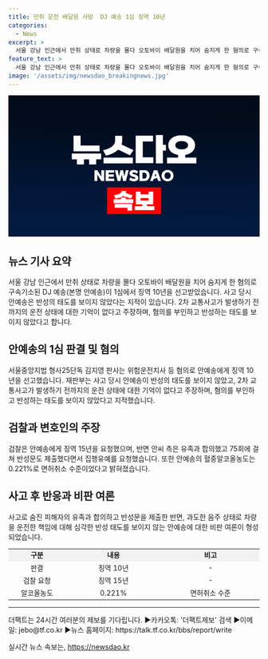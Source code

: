 ```yaml
---
title: 만취 운전 배달원 사망  DJ 예송 1심 징역 10년
categories:
  - News
excerpt: >
  서울 강남 인근에서 만취 상태로 차량을 몰다 오토바이 배달원을 치어 숨지게 한 혐의로 구속기소된 DJ 안예송(24)이 1심에서 징역 10년을 선고받았다. 재판부는 안예송이 사고 당시 책임을 피하고 반성을 보이지 않았다고 지적했으며, 안예송은 혐의를 부인하고 납득하기 어려운 변명을 했다. 안예송은 만취 상태로 차량을 몰고 교통사고를 일으킨 후 도주하다가 오토바이 운전자를 친 혐의를 받고 있으며, 사고로 피해자가 사망한 상황에서도 적절한 조치를 취하지 않았던 것으로 알려져 비판을 받고 있다.
feature_text: >
  서울 강남 인근에서 만취 상태로 차량을 몰다 오토바이 배달원을 치어 숨지게 한 혐의로 구속기소된 DJ 안예송(24)이 1심에서 징역 10년을 선고받았다. 재판부는 안예송이 사고 당시 책임을 피하고 반성을 보이지 않았다고 지적했으며, 안예송은 혐의를 부인하고 납득하기 어려운 변명을 했다. 안예송은 만취 상태로 차량을 몰고 교통사고를 일으킨 후 도주하다가 오토바이 운전자를 친 혐의를 받고 있으며, 사고로 피해자가 사망한 상황에서도 적절한 조치를 취하지 않았던 것으로 알려져 비판을 받고 있다.
image: '/assets/img/newsdao_breakingnews.jpg'
---
```


<p><img src="/assets/img/newsdao_breakingnews.jpg" alt="ranknews 속보" /></p>

<h2 data-ke-size="size26">뉴스 기사 요약</h2>

<p data-ke-size="size16">서울 강남 인근에서 만취 상태로 차량을 몰다 오토바이 배달원을 치어 숨지게 한 혐의로 구속기소된 DJ 예송(본명 안예송)이 1심에서 징역 10년을 선고받았습니다. 사고 당시 안예송은 반성의 태도를 보이지 않았다는 지적이 있습니다. 2차 교통사고가 발생하기 전까지의 운전 상태에 대한 기억이 없다고 주장하며, 혐의를 부인하고 반성하는 태도를 보이지 않았다고 합니다.</p>

<h2 data-ke-size="size26">안예송의 1심 판결 및 혐의</h2>

<p data-ke-size="size16">서울중앙지법 형사25단독 김지영 판사는 위험운전치사 등 혐의로 안예송에게 징역 10년을 선고했습니다. 재판부는 사고 당시 안예송이 반성의 태도를 보이지 않았고, 2차 교통사고가 발생하기 전까지의 운전 상태에 대한 기억이 없다고 주장하며, 혐의를 부인하고 반성하는 태도를 보이지 않았다고 지적했습니다.</p>

<h2 data-ke-size="size26">검찰과 변호인의 주장</h2>

<p data-ke-size="size16">검찰은 안예송에게 징역 15년을 요청했으며, 반면 안씨 측은 유족과 합의했고 75회에 걸쳐 반성문도 제출했다면서 집행유예를 요청했습니다. 또한 안예송의 혈중알코올농도는 0.221%로 면허취소 수준이었다고 밝혀졌습니다.</p>

<h2 data-ke-size="size26">사고 후 반응과 비판 여론</h2>

<p data-ke-size="size16">사고로 숨진 피해자의 유족과 합의하고 반성문을 제출한 반면, 과도한 음주 상태로 차량을 운전한 책임에 대해 심각한 반성 태도를 보이지 않는 안예송에 대한 비판 여론이 형성되었습니다.</p>

<table>
  <colgroup>
    <col width="193" />
    <col width="303" />
    <col width="349" />
  </colgroup>
  <tbody>
    <tr>
      <td style="text-align: center; height: 17px;background-color: #f2f2f2;"><b>구분</b></td>
      <td style="text-align: center; height: 17px;background-color: #f2f2f2;"><b>내용</b></td>
      <td style="text-align: center; height: 17px;background-color: #f2f2f2;"><b>비고</b></td>
    </tr>
    <tr>
      <td style="text-align: center; height: 17px;">판결</td>
      <td style="text-align: center; height: 17px;">징역 10년</td>
      <td style="text-align: center; height: 17px;">-</td>
    </tr>
    <tr>
      <td style="text-align: center; height: 17px;">검찰 요청</td>
      <td style="text-align: center; height: 17px;">징역 15년</td>
      <td style="text-align: center; height: 17px;">-</td>
    </tr>
    <tr>
      <td style="text-align: center; height: 17px;">알코올농도</td>
      <td style="text-align: center; height: 17px;">0.221%</td>
      <td style="text-align: center; height: 17px;">면허취소 수준</td>
    </tr>
  </tbody>
</table>

<hr>

<p data-ke-size="size16">더팩트는 24시간 여러분의 제보를 기다립니다. ▶카카오톡: '더팩트제보' 검색 ▶이메일: jebo@tf.co.kr ▶뉴스 홈페이지: https://talk.tf.co.kr/bbs/report/write</p>
실시간 뉴스 속보는, <a href="https://newsdao.kr" rel="dofollow">https://newsdao.kr</a>


